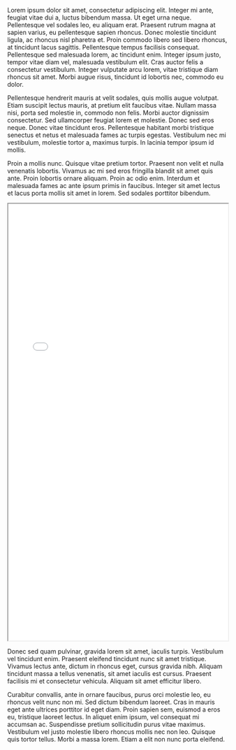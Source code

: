 

Lorem ipsum dolor sit amet, consectetur adipiscing elit. Integer mi ante, feugiat vitae dui a, luctus bibendum massa. Ut eget urna neque. Pellentesque vel sodales leo, eu aliquam erat. Praesent rutrum magna at sapien varius, eu pellentesque sapien rhoncus. Donec molestie tincidunt ligula, ac rhoncus nisl pharetra et. Proin commodo libero sed libero rhoncus, at tincidunt lacus sagittis. Pellentesque tempus facilisis consequat. Pellentesque sed malesuada lorem, ac tincidunt enim. Integer ipsum justo, tempor vitae diam vel, malesuada vestibulum elit. Cras auctor felis a consectetur vestibulum. Integer vulputate arcu lorem, vitae tristique diam rhoncus sit amet. Morbi augue risus, tincidunt id lobortis nec, commodo eu dolor. 

Pellentesque hendrerit mauris at velit sodales, quis mollis augue volutpat. Etiam suscipit lectus mauris, at pretium elit faucibus vitae. Nullam massa nisi, porta sed molestie in, commodo non felis. Morbi auctor dignissim consectetur. Sed ullamcorper feugiat lorem et molestie. Donec sed eros neque. Donec vitae tincidunt eros. Pellentesque habitant morbi tristique senectus et netus et malesuada fames ac turpis egestas. Vestibulum nec mi vestibulum, molestie tortor a, maximus turpis. In lacinia tempor ipsum id mollis. 

Proin a mollis nunc. Quisque vitae pretium tortor. Praesent non velit et nulla venenatis lobortis. Vivamus ac mi sed eros fringilla blandit sit amet quis ante. Proin lobortis ornare aliquam. Proin ac odio enim. Interdum et malesuada fames ac ante ipsum primis in faucibus. Integer sit amet lectus et lacus porta mollis sit amet in lorem. Sed sodales porttitor bibendum. 

<!--	Exported from Voyant Tools (voyant-tools.org).
The iframe src attribute below uses a relative protocol to better function with both
http and https sites, but if you're embedding this into a local web page (file protocol)
you should add an explicit protocol (https if you're using voyant-tools.org, otherwise
it depends on this server.
Feel free to change the height and width values or other styling below: -->
<!--
<iframe style='width: 477px; height: 397px;' src='https://voyant-tools.org/tool/Trends/?query=culture&query=cultural&corpus=40da2583daca4c2db1ab49b9ae4d94aa'></iframe>
-->

<iframe style= "width: 100%; height: 1000px;" src="index.html"></iframe>

Donec sed quam pulvinar, gravida lorem sit amet, iaculis turpis. Vestibulum vel tincidunt enim. Praesent eleifend tincidunt nunc sit amet tristique. Vivamus lectus ante, dictum in rhoncus eget, cursus gravida nibh. Aliquam tincidunt massa a tellus venenatis, sit amet iaculis est cursus. Praesent facilisis mi et consectetur vehicula. Aliquam sit amet efficitur libero. 

Curabitur convallis, ante in ornare faucibus, purus orci molestie leo, eu rhoncus velit nunc non mi. Sed dictum bibendum laoreet. Cras in mauris eget ante ultrices porttitor id eget diam. Proin sapien sem, euismod a eros eu, tristique laoreet lectus. In aliquet enim ipsum, vel consequat mi accumsan ac. Suspendisse pretium sollicitudin purus vitae maximus. Vestibulum vel justo molestie libero rhoncus mollis nec non leo. Quisque quis tortor tellus. Morbi a massa lorem. Etiam a elit non nunc porta eleifend. 

